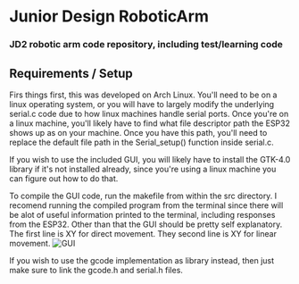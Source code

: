 # Junior Design RoboticArm
### JD2 robotic arm code repository, including test/learning code

## Requirements / Setup
Firs things first, this was developed on Arch Linux.
You'll need to be on a linux operating system, or you will have to largely modify the underlying serial.c code due to how linux machines handle serial ports.
Once you're on a linux machine, you'll likely have to find what file descriptor path the ESP32 shows up as on your machine.
Once you have this path, you'll need to replace the default file path in the Serial_setup() function inside serial.c.


If you wish to use the included GUI, you will likely have to install the GTK-4.0 library if it's not installed already, since you're using a linux machine you can figure out how to do that.

To compile the GUI code, run the makefile from within the src directory. I recomend running the compiled program from the terminal since there will be alot of useful information printed to the terminal, including responses from the ESP32.
Other than that the GUI should be pretty self explanatory. The first line is XY for direct movement. They second line is XY for linear movement.
![GUI](https://github.com/user-attachments/assets/315b5d41-8a39-4c6b-a3f0-47f0ff4fc610)


If you wish to use the gcode implementation as library instead, then just make sure to link the gcode.h and serial.h files.
